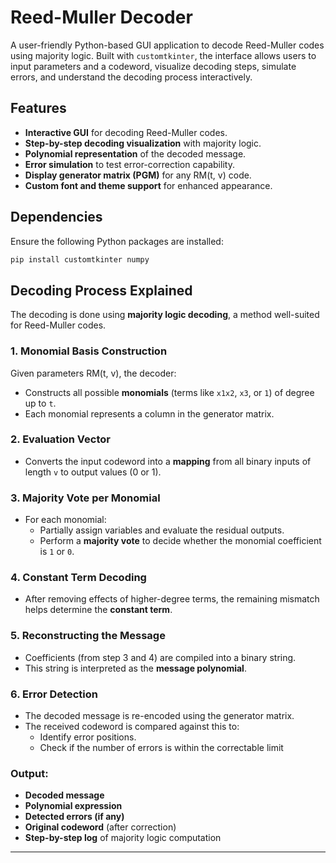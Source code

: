 # Reed-Muller Decoder 

A user-friendly Python-based GUI application to decode Reed-Muller codes using majority logic. Built with `customtkinter`, the interface allows users to input parameters and a codeword, visualize decoding steps, simulate errors, and understand the decoding process interactively.

## Features

- **Interactive GUI** for decoding Reed-Muller codes.
- **Step-by-step decoding visualization** with majority logic.
- **Polynomial representation** of the decoded message.
- **Error simulation** to test error-correction capability.
- **Display generator matrix (PGM)** for any RM(t, v) code.
- **Custom font and theme support** for enhanced appearance.

## Dependencies

Ensure the following Python packages are installed:

```bash
pip install customtkinter numpy
```

## Decoding Process Explained

The decoding is done using **majority logic decoding**, a method well-suited for Reed-Muller codes.

### 1. **Monomial Basis Construction**
Given parameters RM(t, v), the decoder:
- Constructs all possible **monomials** (terms like `x1x2`, `x3`, or `1`) of degree up to `t`.
- Each monomial represents a column in the generator matrix.

### 2. **Evaluation Vector**
- Converts the input codeword into a **mapping** from all binary inputs of length `v` to output values (0 or 1).

### 3. **Majority Vote per Monomial**
- For each monomial:
  - Partially assign variables and evaluate the residual outputs.
  - Perform a **majority vote** to decide whether the monomial coefficient is `1` or `0`.

### 4. **Constant Term Decoding**
- After removing effects of higher-degree terms, the remaining mismatch helps determine the **constant term**.

### 5. **Reconstructing the Message**
- Coefficients (from step 3 and 4) are compiled into a binary string.
- This string is interpreted as the **message polynomial**.

### 6. **Error Detection**
- The decoded message is re-encoded using the generator matrix.
- The received codeword is compared against this to:
  - Identify error positions.
  - Check if the number of errors is within the correctable limit

### Output:
- **Decoded message**
- **Polynomial expression**
- **Detected errors (if any)**
- **Original codeword** (after correction)
- **Step-by-step log** of majority logic computation

---

